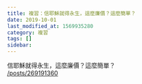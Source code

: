 ```yaml
---
title: 複習：信耶穌就得永生，這麼廉價？這麼簡單？
date: 2019-10-01
last_modified_at: 1569935280
category: 複習
tags: []
sidebar: 
---
```


<p>信耶穌就得永生，這麼廉價？這麼簡單？<br/>
<a href="/posts/269191360" target="_blank">/posts/269191360</a></p>
<p> </p>
